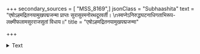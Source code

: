 +++
secondary_sources = [ "MSS_8169",]
jsonClass = "Subhaashita"
text = "एषोऽहमद्रितनयामुखपद्मजन्मा प्राप्तः सुरासुरमनोरथदूरवर्ती।  \nस्वप्नेऽनिरुद्धघटनाधिगताभिरूप- लक्ष्मीफलामसुरराजसुतां विधाय॥"
title = "एषोऽहमद्रितनयामुखपद्मजन्मा"

+++

<details><summary>Text</summary>

एषोऽहमद्रितनयामुखपद्मजन्मा प्राप्तः सुरासुरमनोरथदूरवर्ती।  
स्वप्नेऽनिरुद्धघटनाधिगताभिरूप- लक्ष्मीफलामसुरराजसुतां विधाय॥
</details>
